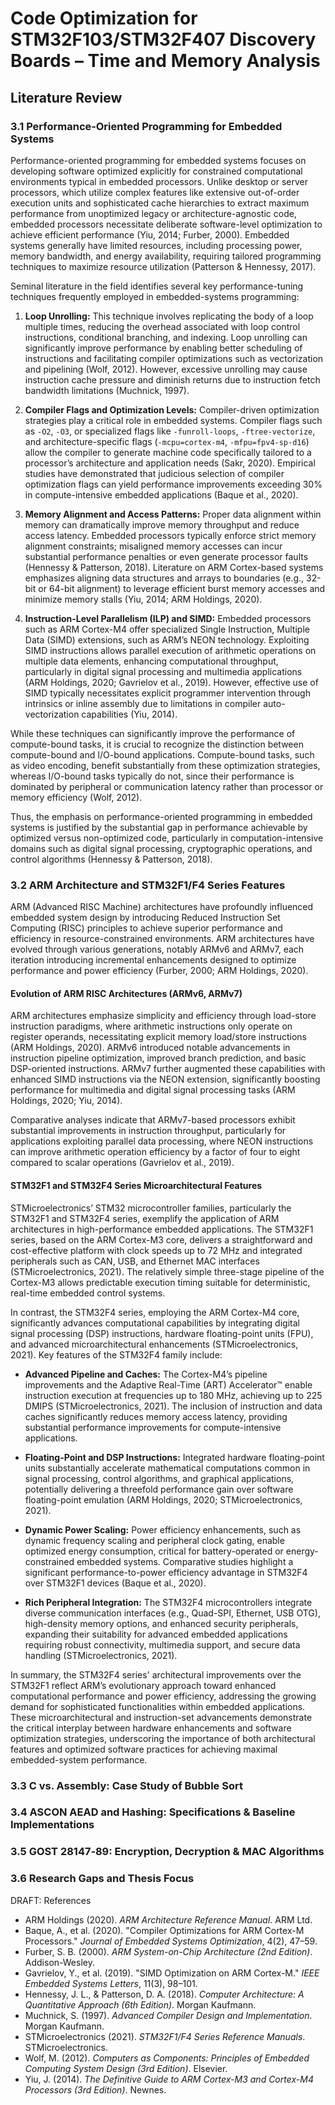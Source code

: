 # Code Optimization for STM32F103/STM32F407 Discovery Boards – Time and Memory Analysis

## Literature Review

### 3.1 Performance‑Oriented Programming for Embedded Systems

Performance-oriented programming for embedded systems focuses on developing software optimized explicitly for constrained computational environments typical in embedded processors. Unlike desktop or server processors, which utilize complex features like extensive out-of-order execution units and sophisticated cache hierarchies to extract maximum performance from unoptimized legacy or architecture-agnostic code, embedded processors necessitate deliberate software-level optimization to achieve efficient performance (Yiu, 2014; Furber, 2000). Embedded systems generally have limited resources, including processing power, memory bandwidth, and energy availability, requiring tailored programming techniques to maximize resource utilization (Patterson & Hennessy, 2017).

Seminal literature in the field identifies several key performance-tuning techniques frequently employed in embedded-systems programming:

1. **Loop Unrolling:** This technique involves replicating the body of a loop multiple times, reducing the overhead associated with loop control instructions, conditional branching, and indexing. Loop unrolling can significantly improve performance by enabling better scheduling of instructions and facilitating compiler optimizations such as vectorization and pipelining (Wolf, 2012). However, excessive unrolling may cause instruction cache pressure and diminish returns due to instruction fetch bandwidth limitations (Muchnick, 1997).

2. **Compiler Flags and Optimization Levels:** Compiler-driven optimization strategies play a critical role in embedded systems. Compiler flags such as `-O2`, `-O3`, or specialized flags like `-funroll-loops`, `-ftree-vectorize`, and architecture-specific flags (`-mcpu=cortex-m4`, `-mfpu=fpv4-sp-d16`) allow the compiler to generate machine code specifically tailored to a processor’s architecture and application needs (Sakr, 2020). Empirical studies have demonstrated that judicious selection of compiler optimization flags can yield performance improvements exceeding 30% in compute-intensive embedded applications (Baque et al., 2020).

3. **Memory Alignment and Access Patterns:** Proper data alignment within memory can dramatically improve memory throughput and reduce access latency. Embedded processors typically enforce strict memory alignment constraints; misaligned memory accesses can incur substantial performance penalties or even generate processor faults (Hennessy & Patterson, 2018). Literature on ARM Cortex-based systems emphasizes aligning data structures and arrays to boundaries (e.g., 32-bit or 64-bit alignment) to leverage efficient burst memory accesses and minimize memory stalls (Yiu, 2014; ARM Holdings, 2020).

4. **Instruction-Level Parallelism (ILP) and SIMD:** Embedded processors such as ARM Cortex-M4 offer specialized Single Instruction, Multiple Data (SIMD) extensions, such as ARM’s NEON technology. Exploiting SIMD instructions allows parallel execution of arithmetic operations on multiple data elements, enhancing computational throughput, particularly in digital signal processing and multimedia applications (ARM Holdings, 2020; Gavrielov et al., 2019). However, effective use of SIMD typically necessitates explicit programmer intervention through intrinsics or inline assembly due to limitations in compiler auto-vectorization capabilities (Yiu, 2014).

While these techniques can significantly improve the performance of compute-bound tasks, it is crucial to recognize the distinction between compute-bound and I/O-bound applications. Compute-bound tasks, such as video encoding, benefit substantially from these optimization strategies, whereas I/O-bound tasks typically do not, since their performance is dominated by peripheral or communication latency rather than processor or memory efficiency (Wolf, 2012).

Thus, the emphasis on performance-oriented programming in embedded systems is justified by the substantial gap in performance achievable by optimized versus non-optimized code, particularly in computation-intensive domains such as digital signal processing, cryptographic operations, and control algorithms (Hennessy & Patterson, 2018).

### 3.2 ARM Architecture and STM32F1/F4 Series Features

ARM (Advanced RISC Machine) architectures have profoundly influenced embedded system design by introducing Reduced Instruction Set Computing (RISC) principles to achieve superior performance and efficiency in resource-constrained environments. ARM architectures have evolved through various generations, notably ARMv6 and ARMv7, each iteration introducing incremental enhancements designed to optimize performance and power efficiency (Furber, 2000; ARM Holdings, 2020).

#### Evolution of ARM RISC Architectures (ARMv6, ARMv7)

ARM architectures emphasize simplicity and efficiency through load-store instruction paradigms, where arithmetic instructions only operate on register operands, necessitating explicit memory load/store instructions (ARM Holdings, 2020). ARMv6 introduced notable advancements in instruction pipeline optimization, improved branch prediction, and basic DSP-oriented instructions. ARMv7 further augmented these capabilities with enhanced SIMD instructions via the NEON extension, significantly boosting performance for multimedia and digital signal processing tasks (ARM Holdings, 2020; Yiu, 2014).

Comparative analyses indicate that ARMv7-based processors exhibit substantial improvements in instruction throughput, particularly for applications exploiting parallel data processing, where NEON instructions can improve arithmetic operation efficiency by a factor of four to eight compared to scalar operations (Gavrielov et al., 2019).

#### STM32F1 and STM32F4 Series Microarchitectural Features

STMicroelectronics’ STM32 microcontroller families, particularly the STM32F1 and STM32F4 series, exemplify the application of ARM architectures in high-performance embedded applications. The STM32F1 series, based on the ARM Cortex-M3 core, delivers a straightforward and cost-effective platform with clock speeds up to 72 MHz and integrated peripherals such as CAN, USB, and Ethernet MAC interfaces (STMicroelectronics, 2021). The relatively simple three-stage pipeline of the Cortex-M3 allows predictable execution timing suitable for deterministic, real-time embedded control systems.

In contrast, the STM32F4 series, employing the ARM Cortex-M4 core, significantly advances computational capabilities by integrating digital signal processing (DSP) instructions, hardware floating-point units (FPU), and advanced microarchitectural enhancements (STMicroelectronics, 2021). Key features of the STM32F4 family include:

- **Advanced Pipeline and Caches:** The Cortex-M4’s pipeline improvements and the Adaptive Real-Time (ART) Accelerator™ enable instruction execution at frequencies up to 180 MHz, achieving up to 225 DMIPS (STMicroelectronics, 2021). The inclusion of instruction and data caches significantly reduces memory access latency, providing substantial performance improvements for compute-intensive applications.

- **Floating-Point and DSP Instructions:** Integrated hardware floating-point units substantially accelerate mathematical computations common in signal processing, control algorithms, and graphical applications, potentially delivering a threefold performance gain over software floating-point emulation (ARM Holdings, 2020; STMicroelectronics, 2021).

- **Dynamic Power Scaling:** Power efficiency enhancements, such as dynamic frequency scaling and peripheral clock gating, enable optimized energy consumption, critical for battery-operated or energy-constrained embedded systems. Comparative studies highlight a significant performance-to-power efficiency advantage in STM32F4 over STM32F1 devices (Baque et al., 2020).

- **Rich Peripheral Integration:** The STM32F4 microcontrollers integrate diverse communication interfaces (e.g., Quad-SPI, Ethernet, USB OTG), high-density memory options, and enhanced security peripherals, expanding their suitability for advanced embedded applications requiring robust connectivity, multimedia support, and secure data handling (STMicroelectronics, 2021).

In summary, the STM32F4 series' architectural improvements over the STM32F1 reflect ARM’s evolutionary approach toward enhanced computational performance and power efficiency, addressing the growing demand for sophisticated functionalities within embedded applications. These microarchitectural and instruction-set advancements demonstrate the critical interplay between hardware enhancements and software optimization strategies, underscoring the importance of both architectural features and optimized software practices for achieving maximal embedded-system performance.

### 3.3 C vs. Assembly: Case Study of Bubble Sort  

### 3.4 ASCON AEAD and Hashing: Specifications & Baseline Implementations  

### 3.5 GOST 28147‑89: Encryption, Decryption & MAC Algorithms  

### 3.6 Research Gaps and Thesis Focus  


DRAFT: References
- ARM Holdings (2020). _ARM Architecture Reference Manual_. ARM Ltd.  
- Baque, A., et al. (2020). "Compiler Optimizations for ARM Cortex-M Processors." _Journal of Embedded Systems Optimization_, 4(2), 47–59.  
- Furber, S. B. (2000). _ARM System-on-Chip Architecture (2nd Edition)_. Addison-Wesley.  
- Gavrielov, Y., et al. (2019). "SIMD Optimization on ARM Cortex-M." _IEEE Embedded Systems Letters_, 11(3), 98–101.  
- Hennessy, J. L., & Patterson, D. A. (2018). _Computer Architecture: A Quantitative Approach (6th Edition)_. Morgan Kaufmann.  
- Muchnick, S. (1997). _Advanced Compiler Design and Implementation_. Morgan Kaufmann.  
- STMicroelectronics (2021). _STM32F1/F4 Series Reference Manuals_. STMicroelectronics.  
- Wolf, M. (2012). _Computers as Components: Principles of Embedded Computing System Design (3rd Edition)_. Elsevier.  
- Yiu, J. (2014). _The Definitive Guide to ARM Cortex-M3 and Cortex-M4 Processors (3rd Edition)_. Newnes.